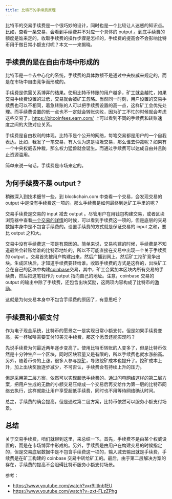 ```yaml
---
title: 比特币的手续费原理
---
```


比特币的交易手续费是一个很巧妙的设计，同时也是一个比较让人迷惑的知识点。比如，查看一条交易，会看到手续费并不对应一个具体的 output 。到底手续费的额度是谁来定的，收取手续费的操作步骤是怎样的，手续费的提高会不会影响比特币用于做日常小额支付呢？本文一一来揭晓。

## 手续费的是在自由市场中形成的

比特币是一个去中心化的系统，手续费的具体数额不是通过中央权威来规定的，而是在市场中自由竞争而形成的。

手续费是供需关系博弈的结果。使用比特币转账的用户越多，矿工就会越忙，如果交易手续费设置的过低，交易就会被矿工忽略。当然同一时刻，用户设置的交易手续费也可以不相同，着急转账的人可以把手续费设置的高一点，这样矿工会优先处理。而手续费设置的低一点也不一定就会转账失败，因为矿工不忙的时候就会考虑这些交易了。https://bitcoinfees.earn.com/ 上可以看到不同的手续费和转账速度之间的大致对应关系。

手续费是自由权利的体现。比特币是个公开的网络，每笔交易都是用户的一个自我表达。比如，我发了一笔交易，有人认为这是垃圾交易，那么谁去仲裁呢？如果有一个中央权威去仲裁，那么权力猛兽就会诞生。而通过手续费可以达成自由并且防止资源滥用。

简单来说一句话，手续费是市场来定的。

## 为何手续费不是 output ?

稍微深入到技术细节一些，到 blockchain.com 中查看一个交易，会发现交易的 output 中是没有手续费这一项的。那么手续费是如何最终到达矿工手里的呢？

交易手续费是交易的 input 减去 output 。尽管用户在用钱包构建交易，或者区块浏览器中查看[一个交易的详情](https://www.blockchain.com/zh/btc/tx/fa71e8baf5ccde83e4cabdeeaa3af00282b8a150a8b0530f07acbf96221dc42e)的时候，可以看到手续费这一项的，但是底层的交易数据本身中是不包含手续费的。设置手续费的方式就是保证交易的 input 之和，要比 output 之和大。

交易中没有手续费这一项是有原因的。简单来说，交易构建的时候，手续费是不知道最终会转账给谁的比特币地址的，所以不可能直接在交易中出现一个关于手续费的 output 。交易首先被用户构建出来，然后广播到网上。然后矿工挖矿竞争出块。生成区块后，才知道手续费要转给谁。收取手续费的方式是这样的，出块矿工会在自己的区块中构建[coinbase](coinbase)交易，其中，矿工会累加本区块内所有交易的手续费，然后把这笔钱作为 output 指向自己的地址。注意，coinbase 交易的 output 的输出中除了手续费，还包含出块奖励，这两项内容构成了比特币的[激励](incentive)。

这就是为何交易本身中不包含手续费的原因了，有意思吧？

## 手续费和小额支付

作为电子现金系统，比特币的愿景之一是实现日常小额支付。但是如果手续费变高，买一杯咖啡需要支付10美元手续费，那这个愿景还能实现吗？

先说手续费为何最近两年逐步变高了。使用比特币转账的人变多了，但是比特币依然是十分钟生产一个区块，同时区块容量又是有限的，所以手续费也就水涨船高。另外，随着币价的上涨，很多人参与[挖矿](mining)，导致挖矿成本也提升了。挖矿成本上升，加上出块奖励逐步减少，不可否认，手续费会有持续上升的压力。

但是采用第二层方案，依然可以实现超低手续费的。通过闪电网络这样的第二层方案，把用户生成的无数的小额交易压缩成一个交易后再交给作为第一层的比特币网络去执行，这样就能让用户享受超低手续费，同时也不用等待网络确认时间。

总之，手续费的确会提高，但是通过第二层方案，比特币依然可以服务小额支付场景。

## 总结

关于交易手续费，咱们就聊到这里，来总结一下。首先，手续费不是由某个权威设置的，而是在市场博弈中形成的。另外，手续费是由用户在构建交易的时候指定的，但是交易底层数据中是不包含手续费这一项的，输入减去输出就是手续费，手续费是在矿工构建的 coinbase 交易中转给矿工的。最后，由于第二层解决方案的存在，手续费的提高不会阻碍比特币服务小额支付场景。

参考：

- https://www.youtube.com/watch?v=r9Iltlnb1EU
- https://www.youtube.com/watch?v=zxt-FLzZPhg
